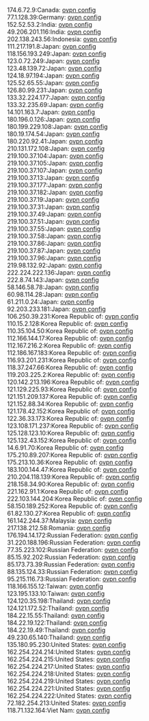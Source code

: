 174.6.72.9:Canada: [ovpn config](vpn/174_6_72_9.ovpn)  
77.1.128.39:Germany: [ovpn config](vpn/77_1_128_39.ovpn)  
152.52.53.2:India: [ovpn config](vpn/152_52_53_2.ovpn)  
49.206.201.116:India: [ovpn config](vpn/49_206_201_116.ovpn)  
202.138.243.56:Indonesia: [ovpn config](vpn/202_138_243_56.ovpn)  
111.217.191.8:Japan: [ovpn config](vpn/111_217_191_8.ovpn)  
118.156.193.249:Japan: [ovpn config](vpn/118_156_193_249.ovpn)  
123.0.72.249:Japan: [ovpn config](vpn/123_0_72_249.ovpn)  
123.48.139.72:Japan: [ovpn config](vpn/123_48_139_72.ovpn)  
124.18.97.194:Japan: [ovpn config](vpn/124_18_97_194.ovpn)  
125.52.65.55:Japan: [ovpn config](vpn/125_52_65_55.ovpn)  
126.80.99.231:Japan: [ovpn config](vpn/126_80_99_231.ovpn)  
133.32.224.177:Japan: [ovpn config](vpn/133_32_224_177.ovpn)  
133.32.235.69:Japan: [ovpn config](vpn/133_32_235_69.ovpn)  
14.101.163.7:Japan: [ovpn config](vpn/14_101_163_7.ovpn)  
180.196.0.126:Japan: [ovpn config](vpn/180_196_0_126.ovpn)  
180.199.229.108:Japan: [ovpn config](vpn/180_199_229_108.ovpn)  
180.19.174.54:Japan: [ovpn config](vpn/180_19_174_54.ovpn)  
180.220.92.41:Japan: [ovpn config](vpn/180_220_92_41.ovpn)  
210.131.172.108:Japan: [ovpn config](vpn/210_131_172_108.ovpn)  
219.100.37.104:Japan: [ovpn config](vpn/219_100_37_104.ovpn)  
219.100.37.105:Japan: [ovpn config](vpn/219_100_37_105.ovpn)  
219.100.37.107:Japan: [ovpn config](vpn/219_100_37_107.ovpn)  
219.100.37.13:Japan: [ovpn config](vpn/219_100_37_13.ovpn)  
219.100.37.177:Japan: [ovpn config](vpn/219_100_37_177.ovpn)  
219.100.37.182:Japan: [ovpn config](vpn/219_100_37_182.ovpn)  
219.100.37.19:Japan: [ovpn config](vpn/219_100_37_19.ovpn)  
219.100.37.31:Japan: [ovpn config](vpn/219_100_37_31.ovpn)  
219.100.37.49:Japan: [ovpn config](vpn/219_100_37_49.ovpn)  
219.100.37.51:Japan: [ovpn config](vpn/219_100_37_51.ovpn)  
219.100.37.55:Japan: [ovpn config](vpn/219_100_37_55.ovpn)  
219.100.37.58:Japan: [ovpn config](vpn/219_100_37_58.ovpn)  
219.100.37.86:Japan: [ovpn config](vpn/219_100_37_86.ovpn)  
219.100.37.87:Japan: [ovpn config](vpn/219_100_37_87.ovpn)  
219.100.37.96:Japan: [ovpn config](vpn/219_100_37_96.ovpn)  
219.98.132.92:Japan: [ovpn config](vpn/219_98_132_92.ovpn)  
222.224.222.136:Japan: [ovpn config](vpn/222_224_222_136.ovpn)  
222.8.74.143:Japan: [ovpn config](vpn/222_8_74_143.ovpn)  
58.146.58.78:Japan: [ovpn config](vpn/58_146_58_78.ovpn)  
60.98.114.28:Japan: [ovpn config](vpn/60_98_114_28.ovpn)  
61.211.0.24:Japan: [ovpn config](vpn/61_211_0_24.ovpn)  
92.203.233.181:Japan: [ovpn config](vpn/92_203_233_181.ovpn)  
106.250.39.231:Korea Republic of: [ovpn config](vpn/106_250_39_231.ovpn)  
110.15.2.128:Korea Republic of: [ovpn config](vpn/110_15_2_128.ovpn)  
110.35.104.50:Korea Republic of: [ovpn config](vpn/110_35_104_50.ovpn)  
112.166.144.17:Korea Republic of: [ovpn config](vpn/112_166_144_17.ovpn)  
112.167.216.2:Korea Republic of: [ovpn config](vpn/112_167_216_2.ovpn)  
112.186.167.183:Korea Republic of: [ovpn config](vpn/112_186_167_183.ovpn)  
116.93.201.231:Korea Republic of: [ovpn config](vpn/116_93_201_231.ovpn)  
118.37.247.66:Korea Republic of: [ovpn config](vpn/118_37_247_66.ovpn)  
119.203.225.2:Korea Republic of: [ovpn config](vpn/119_203_225_2.ovpn)  
120.142.213.196:Korea Republic of: [ovpn config](vpn/120_142_213_196.ovpn)  
121.129.225.93:Korea Republic of: [ovpn config](vpn/121_129_225_93.ovpn)  
121.151.209.137:Korea Republic of: [ovpn config](vpn/121_151_209_137.ovpn)  
121.152.88.34:Korea Republic of: [ovpn config](vpn/121_152_88_34.ovpn)  
121.178.42.152:Korea Republic of: [ovpn config](vpn/121_178_42_152.ovpn)  
122.36.33.173:Korea Republic of: [ovpn config](vpn/122_36_33_173.ovpn)  
123.108.171.237:Korea Republic of: [ovpn config](vpn/123_108_171_237.ovpn)  
125.128.123.10:Korea Republic of: [ovpn config](vpn/125_128_123_10.ovpn)  
125.132.43.152:Korea Republic of: [ovpn config](vpn/125_132_43_152.ovpn)  
14.6.91.70:Korea Republic of: [ovpn config](vpn/14_6_91_70.ovpn)  
175.210.89.207:Korea Republic of: [ovpn config](vpn/175_210_89_207.ovpn)  
175.213.10.36:Korea Republic of: [ovpn config](vpn/175_213_10_36.ovpn)  
183.100.144.47:Korea Republic of: [ovpn config](vpn/183_100_144_47.ovpn)  
210.204.118.139:Korea Republic of: [ovpn config](vpn/210_204_118_139.ovpn)  
218.158.34.90:Korea Republic of: [ovpn config](vpn/218_158_34_90.ovpn)  
221.162.91.1:Korea Republic of: [ovpn config](vpn/221_162_91_1.ovpn)  
222.103.144.204:Korea Republic of: [ovpn config](vpn/222_103_144_204.ovpn)  
58.150.189.252:Korea Republic of: [ovpn config](vpn/58_150_189_252.ovpn)  
61.82.130.27:Korea Republic of: [ovpn config](vpn/61_82_130_27.ovpn)  
161.142.244.37:Malaysia: [ovpn config](vpn/161_142_244_37.ovpn)  
217.138.212.58:Romania: [ovpn config](vpn/217_138_212_58.ovpn)  
176.194.14.172:Russian Federation: [ovpn config](vpn/176_194_14_172.ovpn)  
31.220.188.196:Russian Federation: [ovpn config](vpn/31_220_188_196.ovpn)  
77.35.223.102:Russian Federation: [ovpn config](vpn/77_35_223_102.ovpn)  
85.15.92.202:Russian Federation: [ovpn config](vpn/85_15_92_202.ovpn)  
85.173.73.39:Russian Federation: [ovpn config](vpn/85_173_73_39.ovpn)  
88.135.124.33:Russian Federation: [ovpn config](vpn/88_135_124_33.ovpn)  
95.215.116.73:Russian Federation: [ovpn config](vpn/95_215_116_73.ovpn)  
118.166.155.12:Taiwan: [ovpn config](vpn/118_166_155_12.ovpn)  
123.195.133.10:Taiwan: [ovpn config](vpn/123_195_133_10.ovpn)  
124.120.35.198:Thailand: [ovpn config](vpn/124_120_35_198.ovpn)  
124.121.172.52:Thailand: [ovpn config](vpn/124_121_172_52.ovpn)  
184.22.15.55:Thailand: [ovpn config](vpn/184_22_15_55.ovpn)  
184.22.19.122:Thailand: [ovpn config](vpn/184_22_19_122.ovpn)  
184.22.19.49:Thailand: [ovpn config](vpn/184_22_19_49.ovpn)  
49.230.65.140:Thailand: [ovpn config](vpn/49_230_65_140.ovpn)  
135.180.95.230:United States: [ovpn config](vpn/135_180_95_230.ovpn)  
162.254.224.214:United States: [ovpn config](vpn/162_254_224_214.ovpn)  
162.254.224.215:United States: [ovpn config](vpn/162_254_224_215.ovpn)  
162.254.224.217:United States: [ovpn config](vpn/162_254_224_217.ovpn)  
162.254.224.218:United States: [ovpn config](vpn/162_254_224_218.ovpn)  
162.254.224.219:United States: [ovpn config](vpn/162_254_224_219.ovpn)  
162.254.224.221:United States: [ovpn config](vpn/162_254_224_221.ovpn)  
162.254.224.222:United States: [ovpn config](vpn/162_254_224_222.ovpn)  
72.182.254.213:United States: [ovpn config](vpn/72_182_254_213.ovpn)  
118.71.132.164:Viet Nam: [ovpn config](vpn/118_71_132_164.ovpn)  
